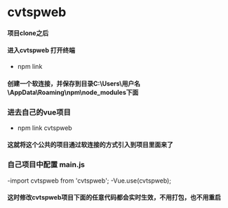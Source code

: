 # cvtspweb
#### 项目clone之后

#### 进入cvtspweb 打开终端

- npm link

#### 创建一个软连接，并保存到目录C:\Users\用户名\AppData\Roaming\npm\node_modules下面

### 进去自己的vue项目

- npm link cvtspweb

#### 这就将这个公共的项目通过软连接的方式引入到项目里面来了

### 自己项目中配置  main.js
-import cvtspweb from 'cvtspweb'; 
-Vue.use(cvtspweb);

#### 这时修改cvtspweb项目下面的任意代码都会实时生效，不用打包，也不用重启

